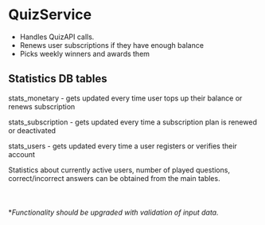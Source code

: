 # QuizService
- Handles QuizAPI calls.
- Renews user subscriptions if they have enough balance
- Picks weekly winners and awards them


Statistics DB tables
--------------

stats_monetary - gets updated every time user tops up their balance or renews subscription

stats_subscription - gets updated every time a subscription plan is renewed or deactivated

stats_users - gets updated every time a user registers or verifies their account

Statistics about currently active users, number of played questions, correct/incorrect answers can be obtained from the main tables.  
<br/><br/><br/>
**Functionality should be upgraded with validation of input data.*
